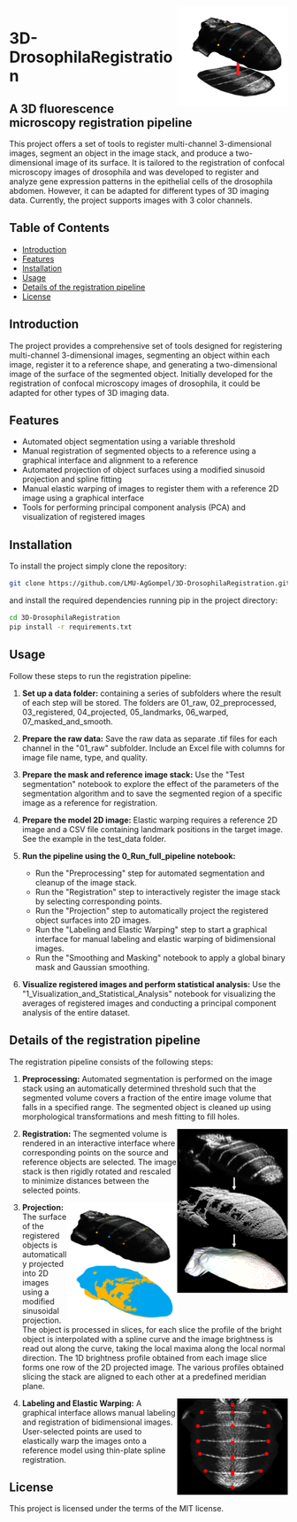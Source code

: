 <img src="doc/figures/logo.png" width="200" align="right"/>

# 3D-DrosophilaRegistration

## A 3D fluorescence microscopy registration pipeline

This project offers a set of tools to register multi-channel 3-dimensional images, segment an object in the image stack, and produce a two-dimensional image of its surface. It is tailored to the registration of confocal microscopy images of drosophila and was developed to register and analyze gene expression patterns in the epithelial cells of the drosophila abdomen. However, it can be adapted for different types of 3D imaging data. Currently, the project supports images with 3 color channels.

## Table of Contents
- [Introduction](#introduction)
- [Features](#features)
- [Installation](#installation)
- [Usage](#usage)
- [Details of the registration pipeline](#details)
- [License](#license)

## Introduction

The project provides a comprehensive set of tools designed for registering multi-channel 3-dimensional images, segmenting an object within each image, register it to a reference shape, and generating a two-dimensional image of the surface of the segmented object. 
Initially developed for the registration of confocal microscopy images of drosophila, it could be adapted for other types of 3D imaging data.

## Features

- Automated object segmentation using a variable threshold
- Manual registration of segmented objects to a reference using a graphical interface and alignment to a reference
- Automated projection of object surfaces using a modified sinusoid projection and spline fitting
- Manual elastic warping of images to register them with a reference 2D image using a graphical interface
- Tools for performing principal component analysis (PCA) and visualization of registered images

## Installation

To install the project simply clone the repository:

```bash
git clone https://github.com/LMU-AgGompel/3D-DrosophilaRegistration.git
```

and install the required dependencies running pip in the project directory:

```bash
cd 3D-DrosophilaRegistration
pip install -r requirements.txt
```
## Usage

Follow these steps to run the registration pipeline:

1. **Set up a data folder:** containing a series of subfolders where the result of each step will be stored. The folders are 01_raw, 02_preprocessed, 03_registered, 04_projected, 05_landmarks, 06_warped, 07_masked_and_smooth.

2. **Prepare the raw data:** Save the raw data as separate .tif files for each channel in the "01_raw" subfolder. Include an Excel file with columns for image file name, type, and quality.

3. **Prepare the mask and reference image stack:** Use the "Test segmentation" notebook to explore the effect of the parameters of the segmentation algorithm and to save the segmented region of a specific image as a reference for registration.

4. **Prepare the model 2D image:** Elastic warping requires a reference 2D image and a CSV file containing landmark positions in the target image. See the example in the test_data folder.

5. **Run the pipeline using the 0_Run_full_pipeline notebook:**
   - Run the "Preprocessing" step for automated segmentation and cleanup of the image stack.
   - Run the "Registration" step to interactively register the image stack by selecting corresponding points.
   - Run the "Projection" step to automatically project the registered object surfaces into 2D images.
   - Run the "Labeling and Elastic Warping" step to start a graphical interface for manual labeling and elastic warping of bidimensional images.
   - Run the "Smoothing and Masking" notebook to apply a global binary mask and Gaussian smoothing.

6. **Visualize registered images and perform statistical analysis:** Use the "1_Visualization_and_Statistical_Analysis" notebook for visualizing the averages of registered images and conducting a principal component analysis of the entire dataset.

## Details of the registration pipeline

The registration pipeline consists of the following steps:

1. **Preprocessing:** Automated segmentation is performed on the image stack using an automatically determined threshold such that the segmented volume covers a fraction of the entire image volume that falls in a specified range. The segmented object is cleaned up using morphological transformations and mesh fitting to fill holes.

2. **Registration:** <img src="doc/figures/3d_segmentation.png" width="200" align="right"/> The segmented volume is rendered in an interactive interface where corresponding points on the source and reference objects are selected. The image stack is then rigidly rotated and rescaled to minimize distances between the selected points.


3. **Projection:** <img src="doc/figures/3d_registration.png" width="200" align="right"/> The surface of the registered objects is automatically projected into 2D images using a modified sinusoidal projection. The object is processed in slices, for each slice the profile of the bright object is interpolated with a spline curve and the image brightness is read out along the curve, taking the local maxima along the local normal direction. The 1D brightness profile obtained from each image slice forms one row of the 2D projected image. The various profiles obtained slicing the stack are aligned to each other at a predefined meridian plane.

4. **Labeling and Elastic Warping:** <img src="doc/figures/landmarks.png" width="200" align="right"/> A graphical interface allows manual labeling and registration of bidimensional images. User-selected points are used to elastically warp the images onto a reference model using thin-plate spline registration.

## License
This project is licensed under the terms of the MIT license.

